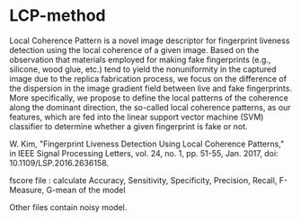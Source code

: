 # LCP-method
Local Coherence Pattern is a novel image descriptor for fingerprint liveness detection using the local coherence of a given image. Based on the observation that materials employed for making fake fingerprints (e.g., silicone, wood glue, etc.) tend to yield the nonuniformity in the captured image due to the replica fabrication process, we focus on the difference of the dispersion in the image gradient field between live and fake fingerprints. More specifically, we propose to define the local patterns of the coherence along the dominant direction, the so-called local coherence patterns, as our features, which are fed into the linear support vector machine (SVM) classifier to determine whether a given fingerprint is fake or not.


W. Kim, "Fingerprint Liveness Detection Using Local Coherence Patterns," in IEEE Signal Processing Letters, vol. 24, no. 1, pp. 51-55, Jan. 2017, doi: 10.1109/LSP.2016.2636158.

fscore file : calculate Accuracy, Sensitivity, Specificity, Precision, Recall, F-Measure, G-mean of the model

Other files contain noisy model.
